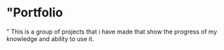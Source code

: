 # "Portfolio
" This is a group of projects that i have made that show the progress of my knowledge and ability to use it.
